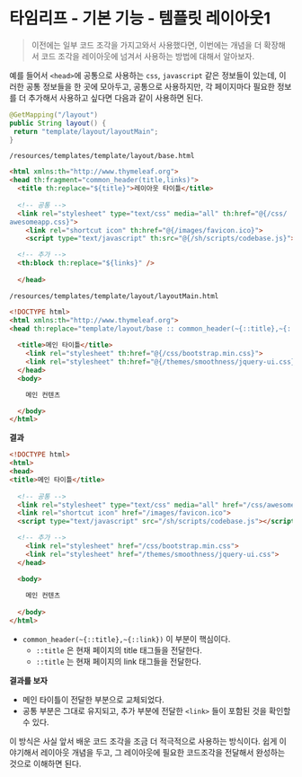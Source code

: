 # 타임리프 - 기본 기능 - 템플릿 레이아웃1

> 이전에는 일부 코드 조각을 가지고와서 사용했다면, 이번에는 개념을 더 확장해서 코드 조각을 레이아웃에 넘겨서 사용하는 방법에 대해서 알아보자.



예를 들어서 `<head>`에 공통으로 사용하는 `css`, `javascript` 같은 정보들이 있는데, 이러한 공통 정보들을 한 곳에 모아두고, 공통으로 사용하지만, 각 페이지마다 필요한 정보를 더 추가해서 사용하고 싶다면 다음과 같이 사용하면 된다.



```java
@GetMapping("/layout")
public String layout() {
 return "template/layout/layoutMain";
}
```



`/resources/templates/template/layout/base.html`

```html
<html xmlns:th="http://www.thymeleaf.org">
<head th:fragment="common_header(title,links)">
  <title th:replace="${title}">레이아웃 타이틀</title>
  
  <!-- 공통 -->
  <link rel="stylesheet" type="text/css" media="all" th:href="@{/css/
awesomeapp.css}">
 	<link rel="shortcut icon" th:href="@{/images/favicon.ico}">
 	<script type="text/javascript" th:src="@{/sh/scripts/codebase.js}"></script>

  <!-- 추가 -->
  <th:block th:replace="${links}" />
	
  </head>
```



`/resources/templates/template/layout/layoutMain.html`

```html
<!DOCTYPE html>
<html xmlns:th="http://www.thymeleaf.org">
<head th:replace="template/layout/base :: common_header(~{::title},~{::link})">
  
  <title>메인 타이틀</title>
 	<link rel="stylesheet" th:href="@{/css/bootstrap.min.css}">
 	<link rel="stylesheet" th:href="@{/themes/smoothness/jquery-ui.css}">
  </head>
  <body>

    메인 컨텐츠

  </body>
</html>
```



**결과**

```html
<!DOCTYPE html>
<html>
<head>
<title>메인 타이틀</title>
  
  <!-- 공통 -->
  <link rel="stylesheet" type="text/css" media="all" href="/css/awesomeapp.css">
  <link rel="shortcut icon" href="/images/favicon.ico">
  <script type="text/javascript" src="/sh/scripts/codebase.js"></script>

  <!-- 추가 -->
	<link rel="stylesheet" href="/css/bootstrap.min.css">
	<link rel="stylesheet" href="/themes/smoothness/jquery-ui.css">
  </head>

  <body>
    
    메인 컨텐츠
    
  </body>
</html>

```

* `common_header(~{::title},~{::link})` 이 부분이 핵심이다.
  * `::title` 은 현재 페이지의 title 태그들을 전달한다.
  * `::title` 는 현재 페이지의 link 태그들을 전달한다.



**결과를 보자**

* 메인 타이틀이 전달한 부분으로 교체되었다.
* 공통 부분은 그대로 유지되고, 추가 부분에 전달한 `<link>` 들이 포함된 것을 확인할 수 있다.

이 방식은 사실 앞서 배운 코드 조각을 조금 더 적극적으로 사용하는 방식이다. 쉽게 이야기해서 레이아웃 개념을 두고, 그 레이아웃에 필요한 코드조각을 전달해서 완성하는 것으로 이해하면 된다.